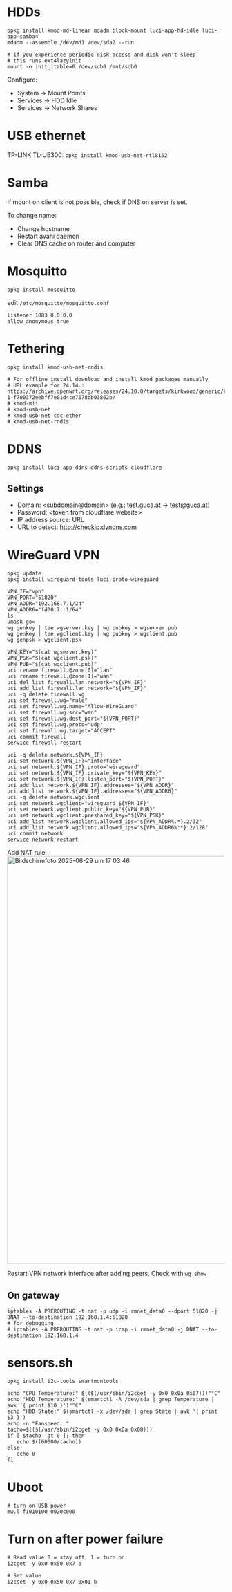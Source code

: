 # HDDs
```
opkg install kmod-md-linear mdadm block-mount luci-app-hd-idle luci-app-samba4
mdadm --assemble /dev/md1 /dev/sda2 --run

# if you experience periodic disk access and disk won't sleep
# this runs ext4lazyinit
mount -o init_itable=0 /dev/sdb0 /mnt/sdb0
```

Configure:
* System -> Mount Points
* Services -> HDD Idle
* Services -> Network Shares


# USB ethernet

TP-LINK TL-UE300:
`opkg install kmod-usb-net-rtl8152`

# Samba
If mount on client is not possible, check if DNS on server is set.

To change name:
* Change hostname
* Restart avahi daemon
* Clear DNS cache on router and computer

# Mosquitto
`opkg install mosquitto`

edit `/etc/mosquitto/mosquitto.conf`

```
listener 1883 0.0.0.0
allow_anonymous true
```


# Tethering
```
opkg install kmod-usb-net-rndis

# For offline install download and install kmod packages manually
# URL example for 24.14.: https://archive.openwrt.org/releases/24.10.0/targets/kirkwood/generic/kmods/6.6.73-1-f700372eebff7e01d4ce7578cb03862b/
# kmod-mii
# kmod-usb-net
# kmod-usb-net-cdc-ether
# kmod-usb-net-rndis
```

# DDNS
```
opkg install luci-app-ddns ddns-scripts-cloudflare
```
## Settings
* Domain: &lt;subdomain@domain&gt; (e.g.: test.guca.at -> test@guca.at)
* Password: &lt;token from cloudflare website&gt;
* IP address source: URL
* URL to detect: http://checkip.dyndns.com

# WireGuard VPN
```
opkg update
opkg install wireguard-tools luci-proto-wireguard

VPN_IF="vpn"
VPN_PORT="51820"
VPN_ADDR="192.168.7.1/24"
VPN_ADDR6="fd00:7::1/64"
ls
umask go=
wg genkey | tee wgserver.key | wg pubkey > wgserver.pub
wg genkey | tee wgclient.key | wg pubkey > wgclient.pub
wg genpsk > wgclient.psk

VPN_KEY="$(cat wgserver.key)"
VPN_PSK="$(cat wgclient.psk)"
VPN_PUB="$(cat wgclient.pub)"
uci rename firewall.@zone[0]="lan"
uci rename firewall.@zone[1]="wan"
uci del_list firewall.lan.network="${VPN_IF}"
uci add_list firewall.lan.network="${VPN_IF}"
uci -q delete firewall.wg
uci set firewall.wg="rule"
uci set firewall.wg.name="Allow-WireGuard"
uci set firewall.wg.src="wan"
uci set firewall.wg.dest_port="${VPN_PORT}"
uci set firewall.wg.proto="udp"
uci set firewall.wg.target="ACCEPT"
uci commit firewall
service firewall restart

uci -q delete network.${VPN_IF}
uci set network.${VPN_IF}="interface"
uci set network.${VPN_IF}.proto="wireguard"
uci set network.${VPN_IF}.private_key="${VPN_KEY}"
uci set network.${VPN_IF}.listen_port="${VPN_PORT}"
uci add_list network.${VPN_IF}.addresses="${VPN_ADDR}"
uci add_list network.${VPN_IF}.addresses="${VPN_ADDR6}"
uci -q delete network.wgclient
uci set network.wgclient="wireguard_${VPN_IF}"
uci set network.wgclient.public_key="${VPN_PUB}"
uci set network.wgclient.preshared_key="${VPN_PSK}"
uci add_list network.wgclient.allowed_ips="${VPN_ADDR%.*}.2/32"
uci add_list network.wgclient.allowed_ips="${VPN_ADDR6%:*}:2/128"
uci commit network
service network restart
```

Add NAT rule:
<img width="943" alt="Bildschirmfoto 2025-06-29 um 17 03 46" src="https://github.com/user-attachments/assets/649545b8-6e73-4016-a645-137b8712aa6b" />

Restart VPN network interface after adding peers. Check with `wg show`

## On gateway
```
iptables -A PREROUTING -t nat -p udp -i rmnet_data0 --dport 51820 -j DNAT --to-destination 192.168.1.4:51820
# for debugging
# iptables -A PREROUTING -t nat -p icmp -i rmnet_data0 -j DNAT --to-destination 192.168.1.4
```

# sensors.sh
```
opkg install i2c-tools smartmontools
```

```
echo "CPU Temperature:" $(($(/usr/sbin/i2cget -y 0x0 0x0a 0x07)))"°C"
echo "HDD Temperature:" $(smartctl -A /dev/sda | grep Temperature | awk '{ print $10 }')"°C"
echo "HDD State:" $(smartctl -x /dev/sda | grep State | awk '{ print $3 }')
echo -n "Fanspeed: "
tacho=$(($(/usr/sbin/i2cget -y 0x0 0x0a 0x08)))
if [ $tacho -gt 0 ]; then
   echo $((60000/tacho))
else
   echo 0
fi
```

# Uboot

```
# turn on USB power
mw.l f1010100 0020c000
```

# Turn on after power failure

```
# Read value 0 = stay off, 1 = turn on
i2cget -y 0x0 0x50 0x7 b

# Set value
i2cset -y 0x0 0x50 0x7 0x01 b

```
